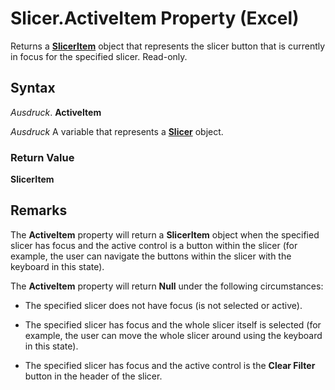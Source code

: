 
# Slicer.ActiveItem Property (Excel)

Returns a  **[SlicerItem](cb93cd82-fc3a-f6b7-ae64-db6312db649d.md)** object that represents the slicer button that is currently in focus for the specified slicer. Read-only.


## Syntax

 _Ausdruck_. **ActiveItem**

 _Ausdruck_ A variable that represents a **[Slicer](577be0f6-4eda-0093-8899-097f3c900383.md)** object.


### Return Value

 **SlicerItem**


## Remarks

The  **ActiveItem** property will return a **SlicerItem** object when the specified slicer has focus and the active control is a button within the slicer (for example, the user can navigate the buttons within the slicer with the keyboard in this state).

The  **ActiveItem** property will return **Null** under the following circumstances:


- The specified slicer does not have focus (is not selected or active).
    
- The specified slicer has focus and the whole slicer itself is selected (for example, the user can move the whole slicer around using the keyboard in this state).
    
- The specified slicer has focus and the active control is the  **Clear Filter** button in the header of the slicer.
    


